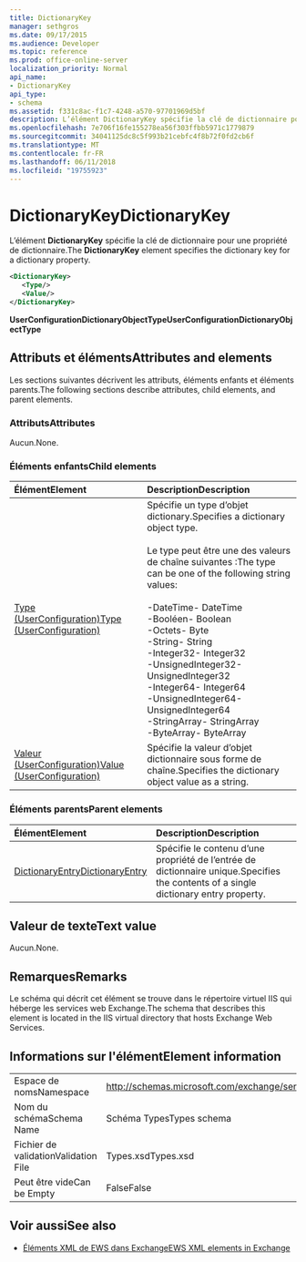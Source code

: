 ```yaml
---
title: DictionaryKey
manager: sethgros
ms.date: 09/17/2015
ms.audience: Developer
ms.topic: reference
ms.prod: office-online-server
localization_priority: Normal
api_name:
- DictionaryKey
api_type:
- schema
ms.assetid: f331c8ac-f1c7-4248-a570-97701969d5bf
description: L’élément DictionaryKey spécifie la clé de dictionnaire pour une propriété de dictionnaire.
ms.openlocfilehash: 7e706f16fe155278ea56f303ffbb5971c1779879
ms.sourcegitcommit: 34041125dc8c5f993b21cebfc4f8b72f0fd2cb6f
ms.translationtype: MT
ms.contentlocale: fr-FR
ms.lasthandoff: 06/11/2018
ms.locfileid: "19755923"
---
```

# <a name="dictionarykey"></a><span data-ttu-id="1866c-103">DictionaryKey</span><span class="sxs-lookup"><span data-stu-id="1866c-103">DictionaryKey</span></span>

<span data-ttu-id="1866c-104">L’élément **DictionaryKey** spécifie la clé de dictionnaire pour une propriété de dictionnaire.</span><span class="sxs-lookup"><span data-stu-id="1866c-104">The **DictionaryKey** element specifies the dictionary key for a dictionary property.</span></span> 
  
```xml
<DictionaryKey>
   <Type/>
   <Value/>
</DictionaryKey>
```

 <span data-ttu-id="1866c-105">**UserConfigurationDictionaryObjectType**</span><span class="sxs-lookup"><span data-stu-id="1866c-105">**UserConfigurationDictionaryObjectType**</span></span>
## <a name="attributes-and-elements"></a><span data-ttu-id="1866c-106">Attributs et éléments</span><span class="sxs-lookup"><span data-stu-id="1866c-106">Attributes and elements</span></span>

<span data-ttu-id="1866c-107">Les sections suivantes décrivent les attributs, éléments enfants et éléments parents.</span><span class="sxs-lookup"><span data-stu-id="1866c-107">The following sections describe attributes, child elements, and parent elements.</span></span>
  
### <a name="attributes"></a><span data-ttu-id="1866c-108">Attributs</span><span class="sxs-lookup"><span data-stu-id="1866c-108">Attributes</span></span>

<span data-ttu-id="1866c-109">Aucun.</span><span class="sxs-lookup"><span data-stu-id="1866c-109">None.</span></span>
  
### <a name="child-elements"></a><span data-ttu-id="1866c-110">Éléments enfants</span><span class="sxs-lookup"><span data-stu-id="1866c-110">Child elements</span></span>

|<span data-ttu-id="1866c-111">**Élément**</span><span class="sxs-lookup"><span data-stu-id="1866c-111">**Element**</span></span>|<span data-ttu-id="1866c-112">**Description**</span><span class="sxs-lookup"><span data-stu-id="1866c-112">**Description**</span></span>|
|:-----|:-----|
|[<span data-ttu-id="1866c-113">Type (UserConfiguration)</span><span class="sxs-lookup"><span data-stu-id="1866c-113">Type (UserConfiguration)</span></span>](type-userconfiguration.md) <br/> | <span data-ttu-id="1866c-114">Spécifie un type d’objet dictionary.</span><span class="sxs-lookup"><span data-stu-id="1866c-114">Specifies a dictionary object type.</span></span><br/><br/><span data-ttu-id="1866c-115">Le type peut être une des valeurs de chaîne suivantes :</span><span class="sxs-lookup"><span data-stu-id="1866c-115">The type can be one of the following string values:</span></span><br/><br/><span data-ttu-id="1866c-116">-DateTime</span><span class="sxs-lookup"><span data-stu-id="1866c-116">-  DateTime</span></span>  <br/><span data-ttu-id="1866c-117">-Booléen</span><span class="sxs-lookup"><span data-stu-id="1866c-117">-  Boolean</span></span>  <br/><span data-ttu-id="1866c-118">-Octets</span><span class="sxs-lookup"><span data-stu-id="1866c-118">-  Byte</span></span>  <br/><span data-ttu-id="1866c-119">-String</span><span class="sxs-lookup"><span data-stu-id="1866c-119">-  String</span></span>  <br/><span data-ttu-id="1866c-120">-Integer32</span><span class="sxs-lookup"><span data-stu-id="1866c-120">-  Integer32</span></span>  <br/><span data-ttu-id="1866c-121">-UnsignedInteger32</span><span class="sxs-lookup"><span data-stu-id="1866c-121">-  UnsignedInteger32</span></span>  <br/><span data-ttu-id="1866c-122">-Integer64</span><span class="sxs-lookup"><span data-stu-id="1866c-122">-  Integer64</span></span>  <br/><span data-ttu-id="1866c-123">-UnsignedInteger64</span><span class="sxs-lookup"><span data-stu-id="1866c-123">-  UnsignedInteger64</span></span>  <br/><span data-ttu-id="1866c-124">-StringArray</span><span class="sxs-lookup"><span data-stu-id="1866c-124">-  StringArray</span></span>  <br/><span data-ttu-id="1866c-125">-ByteArray</span><span class="sxs-lookup"><span data-stu-id="1866c-125">-  ByteArray</span></span>  <br/> |
|[<span data-ttu-id="1866c-126">Valeur (UserConfiguration)</span><span class="sxs-lookup"><span data-stu-id="1866c-126">Value (UserConfiguration)</span></span>](value-userconfiguration.md) <br/> |<span data-ttu-id="1866c-127">Spécifie la valeur d’objet dictionnaire sous forme de chaîne.</span><span class="sxs-lookup"><span data-stu-id="1866c-127">Specifies the dictionary object value as a string.</span></span>  <br/> |
   
### <a name="parent-elements"></a><span data-ttu-id="1866c-128">Éléments parents</span><span class="sxs-lookup"><span data-stu-id="1866c-128">Parent elements</span></span>

|<span data-ttu-id="1866c-129">**Élément**</span><span class="sxs-lookup"><span data-stu-id="1866c-129">**Element**</span></span>|<span data-ttu-id="1866c-130">**Description**</span><span class="sxs-lookup"><span data-stu-id="1866c-130">**Description**</span></span>|
|:-----|:-----|
|[<span data-ttu-id="1866c-131">DictionaryEntry</span><span class="sxs-lookup"><span data-stu-id="1866c-131">DictionaryEntry</span></span>](dictionaryentry.md) <br/> |<span data-ttu-id="1866c-132">Spécifie le contenu d’une propriété de l’entrée de dictionnaire unique.</span><span class="sxs-lookup"><span data-stu-id="1866c-132">Specifies the contents of a single dictionary entry property.</span></span>  <br/> |
   
## <a name="text-value"></a><span data-ttu-id="1866c-133">Valeur de texte</span><span class="sxs-lookup"><span data-stu-id="1866c-133">Text value</span></span>

<span data-ttu-id="1866c-134">Aucun.</span><span class="sxs-lookup"><span data-stu-id="1866c-134">None.</span></span>
  
## <a name="remarks"></a><span data-ttu-id="1866c-135">Remarques</span><span class="sxs-lookup"><span data-stu-id="1866c-135">Remarks</span></span>

<span data-ttu-id="1866c-136">Le schéma qui décrit cet élément se trouve dans le répertoire virtuel IIS qui héberge les services web Exchange.</span><span class="sxs-lookup"><span data-stu-id="1866c-136">The schema that describes this element is located in the IIS virtual directory that hosts Exchange Web Services.</span></span>
  
## <a name="element-information"></a><span data-ttu-id="1866c-137">Informations sur l'élément</span><span class="sxs-lookup"><span data-stu-id="1866c-137">Element information</span></span>

|||
|:-----|:-----|
|<span data-ttu-id="1866c-138">Espace de noms</span><span class="sxs-lookup"><span data-stu-id="1866c-138">Namespace</span></span>  <br/> |http://schemas.microsoft.com/exchange/services/2006/types  <br/> |
|<span data-ttu-id="1866c-139">Nom du schéma</span><span class="sxs-lookup"><span data-stu-id="1866c-139">Schema Name</span></span>  <br/> |<span data-ttu-id="1866c-140">Schéma Types</span><span class="sxs-lookup"><span data-stu-id="1866c-140">Types schema</span></span>  <br/> |
|<span data-ttu-id="1866c-141">Fichier de validation</span><span class="sxs-lookup"><span data-stu-id="1866c-141">Validation File</span></span>  <br/> |<span data-ttu-id="1866c-142">Types.xsd</span><span class="sxs-lookup"><span data-stu-id="1866c-142">Types.xsd</span></span>  <br/> |
|<span data-ttu-id="1866c-143">Peut être vide</span><span class="sxs-lookup"><span data-stu-id="1866c-143">Can be Empty</span></span>  <br/> |<span data-ttu-id="1866c-144">False</span><span class="sxs-lookup"><span data-stu-id="1866c-144">False</span></span>  <br/> |
   
## <a name="see-also"></a><span data-ttu-id="1866c-145">Voir aussi</span><span class="sxs-lookup"><span data-stu-id="1866c-145">See also</span></span>

- [<span data-ttu-id="1866c-146">Éléments XML de EWS dans Exchange</span><span class="sxs-lookup"><span data-stu-id="1866c-146">EWS XML elements in Exchange</span></span>](ews-xml-elements-in-exchange.md)

